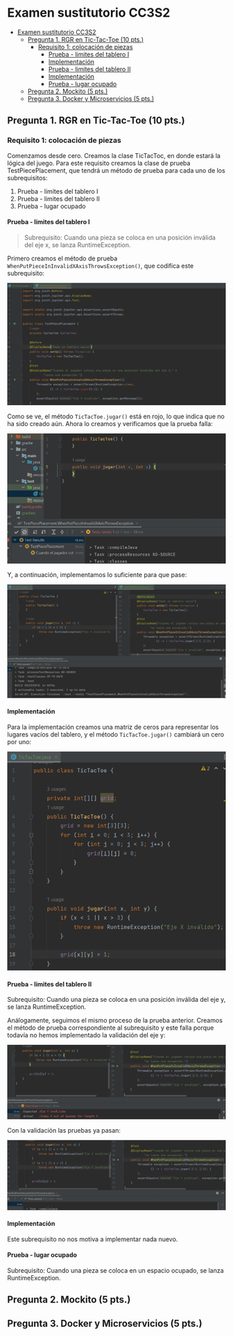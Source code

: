 # Examen sustitutorio CC3S2 <!-- omit int toc -->

- [Examen sustitutorio CC3S2 ](#examen-sustitutorio-cc3s2-)
  - [Pregunta 1. RGR en Tic-Tac-Toe (10 pts.)](#pregunta-1-rgr-en-tic-tac-toe-10-pts)
    - [Requisito 1: colocación de piezas](#requisito-1-colocación-de-piezas)
      - [Prueba - limites del tablero I](#prueba---limites-del-tablero-i)
      - [Implementación](#implementación)
      - [Prueba - limites del tablero II](#prueba---limites-del-tablero-ii)
      - [Implementación](#implementación-1)
      - [Prueba - lugar ocupado](#prueba---lugar-ocupado)
  - [Pregunta 2. Mockito (5 pts.)](#pregunta-2-mockito-5-pts)
  - [Pregunta 3. Docker y Microservicios (5 pts.)](#pregunta-3-docker-y-microservicios-5-pts)


## Pregunta 1. RGR en Tic-Tac-Toe (10 pts.)

### Requisito 1: colocación de piezas

Comenzamos desde cero. Creamos la clase TicTacToc, en donde estará la lógica del juego. Para este requisito creamos la clase de prueba TestPiecePlacement, que tendrá un método de prueba para cada uno de los subrequisitos:

1. Prueba - limites del tablero I
2. Prueba - limites del tablero II
3. Prueba - lugar ocupado

#### Prueba - limites del tablero I

> Subrequisito: Cuando una pieza se coloca en una posición inválida del eje x, se lanza RuntimeException.

Primero creamos el método de prueba `WhenPutPieceInInvalidXAxisThrowsException()`, que codifica este subrequisito:

![](sources/2023-07-24-15-47-05.png)

Como se ve, el método  `TicTacToe.jugar()` está en rojo, lo que indica que no ha sido creado aún. Ahora lo creamos y verificamos que la prueba falla:

![](sources/2023-07-24-16-53-53.png)

Y, a continuación, implementamos lo suficiente para que pase:

![](sources/2023-07-24-16-50-35.png)

#### Implementación   

Para la implementación creamos una matriz de ceros para representar los lugares vacíos del tablero, y el método `TicTacToe.jugar()` cambiará un cero por uno:

![](sources/2023-07-24-17-17-42.png)

#### Prueba - limites del tablero II

Subrequisito: Cuando una pieza se coloca en una posición inválida del eje y, se lanza RuntimeException.

Análogamente, seguimos el mismo proceso de la prueba anterior. Creamos el método de prueba correspondiente al subrequisito y este falla porque todavía no hemos implementado la validación del eje y:

![](sources/2023-07-24-17-27-44.png)

Con la validación las pruebas ya pasan:

![](sources/2023-07-24-17-25-41.png)

#### Implementación

Este subrequisito no nos motiva a implementar nada nuevo.

#### Prueba - lugar ocupado 

Subrequisito: Cuando una pieza se coloca en un espacio ocupado, se lanza RuntimeException.



## Pregunta 2. Mockito (5 pts.)


## Pregunta 3. Docker y Microservicios (5 pts.)

